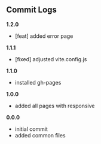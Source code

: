 ## Commit Logs

**1.2.0**
+ [feat] added error page

**1.1.1**
+ [fixed] adjusted vite.config.js

**1.1.0**
+ installed gh-pages

**1.0.0**
+ added all pages with responsive

**0.0.0**
+ initial commit
+ added common files
